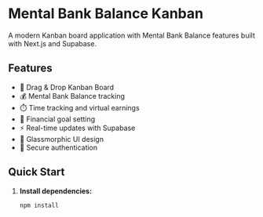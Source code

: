 # Mental Bank Balance Kanban

A modern Kanban board application with Mental Bank Balance features built with Next.js and Supabase.

## Features

- 🎯 Drag & Drop Kanban Board
- 💰 Mental Bank Balance tracking
- ⏱️ Time tracking and virtual earnings
- 🎯 Financial goal setting
- ⚡ Real-time updates with Supabase
- 🎨 Glassmorphic UI design
- 🔐 Secure authentication

## Quick Start

1. **Install dependencies:**
   ```bash
   npm install

